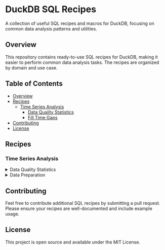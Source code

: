 # DuckDB SQL Recipes

A collection of useful SQL recipes and macros for DuckDB, focusing on common data analysis patterns and utilities.

## Overview

This repository contains ready-to-use SQL recipes for DuckDB, making it easier to perform common data analysis tasks. The recipes are organized by domain and use case.

## Table of Contents

- [Overview](#overview)
- [Recipes](#recipes)
  - [Time Series Analysis](#time-series-analysis)
    - [Data Quality Statistics](#data-quality-statistics-timeseriesdataqualitysql)
    - [Fill Time Gaps](#fill-time-gaps-timeseriesfill_time_gapssql)
- [Contributing](#contributing)
- [License](#license)


## Recipes

### Time Series Analysis

<details>

<summary>Data Quality Statistics</summary>

#### Data Quality Statistics ([`timeseries/timeseries_quality_metrics.sql`](timeseries/timeseries_quality_metrics.sql))

A collection of macros for analyzing and filtering time series data quality. The main macro computes comprehensive statistics, and additional utility macros help identify and handle problematic series.

**Usage:**
```sql
SELECT * FROM compute_timeseries_quality_metrics(timeseries_tbl, {'product_id': product_id, 'store_id': store_id}, date_column, sales_value);
```

**Parameters:**
- **tbl_name**: Name of the table or subquery to analyze (string)
- **hierarchy_cols**: Struct of column names and values that define the time series grouping
- **time_col**: Date/timestamp column for the time series
- **target_col**: The metric column to analyze

**Output Metrics:**
- **sum**: Total sum of the target variable
- **avg**: Average value
- **std**: Standard deviation
- **unique_values**: Number of distinct values in the target column
- **length**: Number of actual data points
- **start_date**: First date in the series
- **end_date**: Last date in the series
- **n_zeros**: Count of zero values
- **perc_zeros**: Percentage of zero values
- **n_nan**: Count of NaN values
- **perc_nan**: Percentage of NaN values
- **n_null**: Count of NULL values
- **perc_null**: Percentage of NULL values
- **expected_length**: Expected number of data points based on date range
- **n_gaps**: Number of missing data points in the series
- **n_gaps_to_max_date**: Number of days between series end date and the maximum end date across all series

##### Utility Macros

###### Count Short Series
Identifies series with fewer than m values.

```sql
SELECT * FROM count_short_series(timeseries_summary_tbl, 30);
```

**Parameters:**
- **summary_table**: Summary table of the time series data
- **min_length**: Minimum length of the series

**Output:**
- **n_short_series**: Number of series with length < m
- **perc_short_series**: Percentage of series with length < m

###### Drop Short Series
Removes series with fewer than m values from the dataset.

```sql
SELECT * FROM drop_short_series(timeseries_summary_tbl, timeseries_tbl, 30);
```

**Parameters:**
- **summary_table**: Summary table of the time series data
- **min_length**: Minimum length of the series

###### Count Constant Series
Identifies series with only one unique value.

```sql
SELECT * FROM count_constant_series(timeseries_summary_tbl);
```
**Parameters:**
- **summary_table**: Summary table of the time series data
**Output:**
- **n_constant_series**: Number of constant series
- **perc_constant_series**: Percentage of constant series

###### Drop Constant Series
Removes constant series from the dataset.

```sql
SELECT * FROM drop_constant_series(timeseries_summary_tbl, timeseries_tbl);
```

**Parameters:**
- **summary_table**: Summary table of the time series data

</details>

<details>
<summary>Data Preparation</summary>

#### Fill Time Gaps ([`timeseries/data_preparation.sql`](timeseries/data_preparation.sql))

A macro that fills gaps in daily time series data by generating missing timestamps and filling target values with NULL.

**Usage:**
```sql
SELECT * FROM fill_time_gaps(timeseries_tbl, {'product_id': product_id, 'store_id': store_id}, date_column, sales_value);
```

**Parameters:**
- **tbl_name**: Name of the table or subquery to process (string)
- **hierarchy_cols**: Struct of column names and values that define the time series grouping
- **time_col**: Date/timestamp column for the time series
- **target_col**: The metric column to fill with NULL for missing dates

**Output:**
- Returns the original data with additional rows for missing dates
- Missing values are filled with NULL
- Results are ordered by hierarchy columns and date

</details>


## Contributing

Feel free to contribute additional SQL recipes by submitting a pull request. Please ensure your recipes are well-documented and include example usage.

## License

This project is open source and available under the MIT License.
